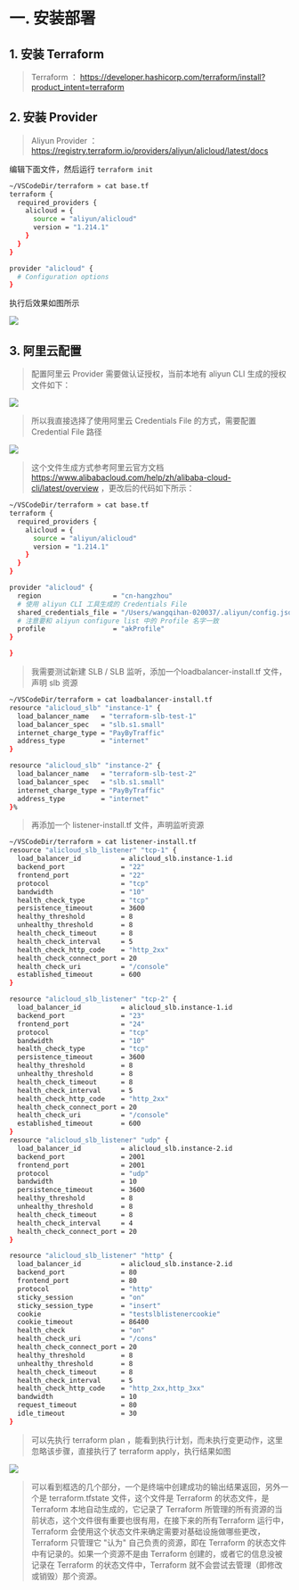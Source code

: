 
#  一. 安装部署
## 1. 安装 Terraform

> Terraform ： https://developer.hashicorp.com/terraform/install?product_intent=terraform

## 2. 安装 Provider

> Aliyun Provider ： https://registry.terraform.io/providers/aliyun/alicloud/latest/docs

编辑下面文件，然后运行 `terraform init`

```bash
~/VSCodeDir/terraform » cat base.tf 
terraform {
  required_providers {
    alicloud = {
      source = "aliyun/alicloud"
      version = "1.214.1"
    }
  }
}

provider "alicloud" {
  # Configuration options
}
```

执行后效果如图所示

![](assets/Terraform%20实践/Terraform%20实践_image_1.png)
## 3. 阿里云配置

> 配置阿里云 Provider 需要做认证授权，当前本地有 aliyun CLI 生成的授权文件如下：


![](assets/Terraform%20实践/Terraform%20实践_image_2.png)


> 所以我直接选择了使用阿里云 Credentials File 的方式，需要配置 Credential File 路径


![](assets/Terraform%20实践/Terraform%20实践_image_3.png)

> 这个文件生成方式参考阿里云官方文档 https://www.alibabacloud.com/help/zh/alibaba-cloud-cli/latest/overview ，更改后的代码如下所示：


```bash
~/VSCodeDir/terraform » cat base.tf 
terraform {
  required_providers {
    alicloud = {
      source = "aliyun/alicloud"
      version = "1.214.1"
    }
  }
}

provider "alicloud" {
  region                  = "cn-hangzhou"
  # 使用 aliyun CLI 工具生成的 Credentials File 
  shared_credentials_file = "/Users/wangqihan-020037/.aliyun/config.json"
  # 注意要和 aliyun configure list 中的 Profile 名字一致
  profile                 = "akProfile"
}

}
```



> 我需要测试新建 SLB / SLB 监听，添加一个loadbalancer-install.tf 文件，声明 slb 资源

```bash
~/VSCodeDir/terraform » cat loadbalancer-install.tf
resource "alicloud_slb" "instance-1" {
  load_balancer_name   = "terraform-slb-test-1"
  load_balancer_spec   = "slb.s1.small"
  internet_charge_type = "PayByTraffic"
  address_type         = "internet"
}

resource "alicloud_slb" "instance-2" {
  load_balancer_name   = "terraform-slb-test-2"
  load_balancer_spec   = "slb.s1.small"
  internet_charge_type = "PayByTraffic"
  address_type         = "internet"
}%
```

> 再添加一个 listener-install.tf 文件，声明监听资源

```bash
~/VSCodeDir/terraform » cat listener-install.tf
resource "alicloud_slb_listener" "tcp-1" {
  load_balancer_id          = alicloud_slb.instance-1.id
  backend_port              = "22"
  frontend_port             = "22"
  protocol                  = "tcp"
  bandwidth                 = "10"
  health_check_type         = "tcp"
  persistence_timeout       = 3600
  healthy_threshold         = 8
  unhealthy_threshold       = 8
  health_check_timeout      = 8
  health_check_interval     = 5
  health_check_http_code    = "http_2xx"
  health_check_connect_port = 20
  health_check_uri          = "/console"
  established_timeout       = 600
}

resource "alicloud_slb_listener" "tcp-2" {
  load_balancer_id          = alicloud_slb.instance-1.id
  backend_port              = "23"
  frontend_port             = "24"
  protocol                  = "tcp"
  bandwidth                 = "10"
  health_check_type         = "tcp"
  persistence_timeout       = 3600
  healthy_threshold         = 8
  unhealthy_threshold       = 8
  health_check_timeout      = 8
  health_check_interval     = 5
  health_check_http_code    = "http_2xx"
  health_check_connect_port = 20
  health_check_uri          = "/console"
  established_timeout       = 600
}
resource "alicloud_slb_listener" "udp" {
  load_balancer_id          = alicloud_slb.instance-2.id
  backend_port              = 2001
  frontend_port             = 2001
  protocol                  = "udp"
  bandwidth                 = 10
  persistence_timeout       = 3600
  healthy_threshold         = 8
  unhealthy_threshold       = 8
  health_check_timeout      = 8
  health_check_interval     = 4
  health_check_connect_port = 20
}

resource "alicloud_slb_listener" "http" {
  load_balancer_id          = alicloud_slb.instance-2.id
  backend_port              = 80
  frontend_port             = 80
  protocol                  = "http"
  sticky_session            = "on"
  sticky_session_type       = "insert"
  cookie                    = "testslblistenercookie"
  cookie_timeout            = 86400
  health_check              = "on"
  health_check_uri          = "/cons"
  health_check_connect_port = 20
  healthy_threshold         = 8
  unhealthy_threshold       = 8
  health_check_timeout      = 8
  health_check_interval     = 5
  health_check_http_code    = "http_2xx,http_3xx"
  bandwidth                 = 10
  request_timeout           = 80
  idle_timeout              = 30
}
```


> 可以先执行 terraform plan ，能看到执行计划，而未执行变更动作，这里忽略该步骤，直接执行了 terraform apply，执行结果如图

![](assets/Terraform%20实践/Terraform%20实践_image_4.png)

> 可以看到框选的几个部分，一个是终端中创建成功的输出结果返回，另外一个是 terraform.tfstate 文件，这个文件是 Terraform 的状态文件，是 Terraform 本地自动生成的，它记录了 Terraform 所管理的所有资源的当前状态，这个文件很有重要也很有用，在接下来的所有Terraform 运行中，Terraform 会使用这个状态文件来确定需要对基础设施做哪些更改，Terraform 只管理它 "认为" 自己负责的资源，即在 Terraform 的状态文件中有记录的。如果一个资源不是由 Terraform 创建的，或者它的信息没被记录在 Terraform 的状态文件中，Terraform 就不会尝试去管理（即修改或销毁）那个资源。